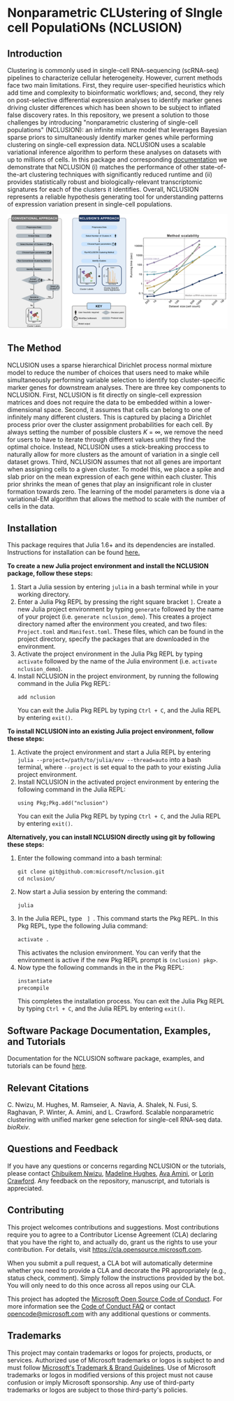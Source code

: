 # Nonparametric CLUstering of SIngle cell PopulatiONs (NCLUSION)

## Introduction

Clustering is commonly used in single-cell RNA-sequencing (scRNA-seq) pipelines to characterize cellular heterogeneity. However, current methods face two main limitations. First, they require user-specified heuristics which add time and complexity to bioinformatic workflows; and, second, they rely on post-selective differential expression analyses to identify marker genes driving cluster differences which has been shown to be subject to inflated false discovery rates. In this repository, we present a solution to those challenges by introducing "nonparametric clustering of single-cell populations" (NCLUSION): an infinite mixture model that leverages Bayesian sparse priors to simultaneously identify marker genes while performing clustering on single-cell expression data. NCLUSION uses a scalable variational inference algorithm to perform these analyses on datasets with up to millions of cells. In this package and corresponding [documentation](https://microsoft.github.io/nclusion) we demonstrate that NCLUSION (i) matches the performance of other state-of-the-art clustering techniques with significantly reduced runtime and (ii) provides statistically robust and biologically-relevant transcriptomic signatures for each of the clusters it identifies. Overall, NCLUSION represents a reliable hypothesis generating tool for understanding patterns of expression variation present in single-cell populations.

![alt text](img/schematic.png)

## The Method

NCLUSION uses a sparse hierarchical Dirichlet process normal mixture model to reduce the number of choices that users need to make while simultaneously performing variable selection to identify top cluster-specific marker genes for downstream analyses. There are three key components to NCLUSION. First, NCLUSION is fit directly on single-cell expression matrices and does not require the data to be embedded within a lower-dimensional space. Second, it assumes that cells can belong to one of infinitely many different clusters. This is captured by placing a Dirichlet process prior over the cluster assignment probabilities for each cell. By always setting the number of possible clusters _K_ = &infin;, we remove the need for users to have to iterate through different values until they find the optimal choice. Instead, NCLUSION uses a stick-breaking proccess to naturally allow for more clusters as the amount of variation in a single cell dataset grows. Third, NCLUSION assumes that not all genes are important when assigning cells to a given cluster. To model this, we place a spike and slab prior on the mean expression of each gene within each cluster. This prior shrinks the mean of genes that play an insignificant role in cluster formation towards zero. The learning of the model parameters is done via a variational-EM algorithm that allows the method to scale with the number of
cells in the data.

## Installation

<p>This package requires that Julia 1.6+ and its dependencies are installed.
Instructions for installation can be found <a
href="https://julialang.org/" class="external-link"> here. </a></p>
<p> <b>To create a new Julia project environment and install the NCLUSION package, follow these steps:</b></p>
<ol><li> Start a Julia session by entering <code>julia</code> in a bash terminal while in
your working directory.</li> <li>  Enter a Julia Pkg REPL by pressing the right square bracket <code>]</code>.
  Create a new Julia project environment by typing <code>generate</code> followed by the name of your project (i.e. <code>generate nclusion_demo</code>). This creates a project
  directory named after the environment you created, and two files: <code>Project.toml</code>
  and <code>Manifest.toml</code>.
  These files, which can be found in the project
directory, specify the packages that are downloaded in the environment.</li>
<li>Activate the project environment in the Julia Pkg REPL by typing <code>activate</code>
followed by the name of the Julia environment (i.e. <code>activate
nclusion_demo</code>).</li> <li>Install NCLUSION in the project environment, by running the following command in the
  Julia Pkg REPL:<pre><code>add nclusion</code></pre> You can exit the Julia Pkg REPL by typing <code>Ctrl + C</code>, and
  the Julia REPL by entering <code>exit()</code>.</li></ol>
 </p>
 <p><b>To install NCLUSION into an existing Julia project environment, follow these steps:</b></p>

  <p><ol><li>Activate the project environment and start a Julia REPL by entering <code>julia --project=/path/to/julia/env --thread=auto</code> into a bash terminal, where <code>--project</code> is set equal to the path to your existing Julia project environment.</li>
  <li>Install NCLUSION in the activated project environment by entering the
  following command in the Julia REPL: <pre><code>using Pkg;Pkg.add("nclusion")</code></pre>
  You can exit the Julia Pkg REPL by typing <code>Ctrl + C</code>, and
  the Julia REPL by entering <code>exit()</code>.</li></ol></p>
<p><b>Alternatively, you can install NCLUSION directly using git by following these steps: </b></p>
<p><ol><li>Enter the following command into a bash terminal: 
  <pre><code>git clone git@github.com:microsoft/nclusion.git
cd nclusion/</code></pre></li>
<li>Now start a Julia session by entering the command: <pre><code>julia</code></pre></li><li>In the Julia REPL, type <code> ] </code>. This command starts the Pkg REPL. In this Pkg REPL, type the following Julia command: <pre><code>activate .</code></pre> This activates the nclusion environment. You can verify that the environment is active if the new Pkg REPL prompt  is <code>(nclusion) pkg></code>.
</li><li>Now type the following commands in the in the Pkg REPL: <pre><code>instantiate
precompile</code></pre>This completes the installation process. You can exit the Julia Pkg REPL by typing <code>Ctrl + C</code>, and the Julia REPL by entering <code>exit()</code>.</li></ol></p>

## Software Package Documentation, Examples, and Tutorials

Documentation for the NCLUSION software package, examples, and tutorials can be found [here](https://microsoft.github.io/nclusion).

## Relevant Citations

C. Nwizu, M. Hughes, M. Ramseier, A. Navia, A. Shalek, N. Fusi, S. Raghavan, P. Winter, A. Amini, and L. Crawford. Scalable nonparametric clustering with unified marker gene selection for single-cell RNA-seq data. _bioRxiv_.

## Questions and Feedback

If you have any questions or concerns regarding NCLUSION or the tutorials, please contact <a href="mailto:chibuikem_nwizu@brown.edu"> Chibuikem Nwizu</a>, <a href="mailto:v-mahughes@microsoft.com"> Madeline Hughes</a>, <a href="mailto:ava.amini@microsoft.com"> Ava Amini</a>, or <a href="mailto:lcrawford@microsoft.com"> Lorin Crawford</a>. Any feedback on the repository, manuscript, and tutorials is appreciated.

## Contributing

This project welcomes contributions and suggestions.  Most contributions require you to agree to a
Contributor License Agreement (CLA) declaring that you have the right to, and actually do, grant us
the rights to use your contribution. For details, visit https://cla.opensource.microsoft.com.

When you submit a pull request, a CLA bot will automatically determine whether you need to provide
a CLA and decorate the PR appropriately (e.g., status check, comment). Simply follow the instructions
provided by the bot. You will only need to do this once across all repos using our CLA.

This project has adopted the [Microsoft Open Source Code of Conduct](https://opensource.microsoft.com/codeofconduct/).
For more information see the [Code of Conduct FAQ](https://opensource.microsoft.com/codeofconduct/faq/) or
contact [opencode@microsoft.com](mailto:opencode@microsoft.com) with any additional questions or comments.

## Trademarks

This project may contain trademarks or logos for projects, products, or services. Authorized use of Microsoft 
trademarks or logos is subject to and must follow 
[Microsoft's Trademark & Brand Guidelines](https://www.microsoft.com/en-us/legal/intellectualproperty/trademarks/usage/general).
Use of Microsoft trademarks or logos in modified versions of this project must not cause confusion or imply Microsoft sponsorship.
Any use of third-party trademarks or logos are subject to those third-party's policies.

